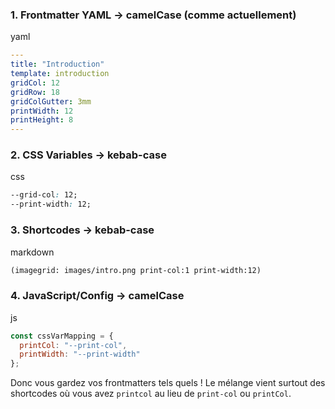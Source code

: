 ### 1. **Frontmatter YAML** → **camelCase** (comme actuellement)

yaml

```yaml
---
title: "Introduction"
template: introduction
gridCol: 12
gridRow: 18  
gridColGutter: 3mm
printWidth: 12
printHeight: 8
---
```

### 2. **CSS Variables** → kebab-case

css

```css
--grid-col: 12;
--print-width: 12;
```

### 3. **Shortcodes** → kebab-case

markdown

```markdown
(imagegrid: images/intro.png print-col:1 print-width:12)
```

### 4. **JavaScript/Config** → camelCase

js

```js
const cssVarMapping = {
  printCol: "--print-col",
  printWidth: "--print-width"
};
```

Donc vous gardez vos frontmatters tels quels ! Le mélange vient surtout des shortcodes où vous avez `printcol` au lieu de `print-col` ou `printCol`.